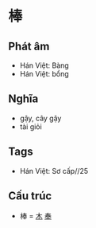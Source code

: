 # 棒

## Phát âm
* Hán Việt: Bàng
* Hán Việt: bổng

## Nghĩa
* gậy, cây gậy
* tài giỏi

## Tags
* Hán Việt: Sơ cấp//25

## Cấu trúc
* 棒 = [木](木.md) [奉](奉.md)

<script>window.HANZI_FIELD='棒';</script>